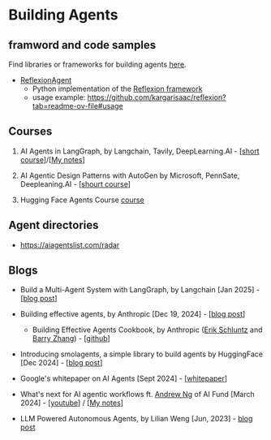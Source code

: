 # Building Agents

## framword and code samples

Find libraries or frameworks for building agents [here](../coding/README.md). 

* [ReflexionAgent](https://github.com/kargarisaac/reflexion)
    - Python implementation of the [Reflexion framework](https://arxiv.org/abs/2303.11366)
    - usage example: https://github.com/kargarisaac/reflexion?tab=readme-ov-file#usage

## Courses
1. AI Agents in LangGraph, by Langchain, Tavily, DeepLearning.AI - [[short course](https://learn.deeplearning.ai/courses/ai-agents-in-langgraph/lesson/1/introduction)]/[[My notes](../courses/building-agents.md)]

2. AI Agentic Design Patterns with AutoGen by Microsoft, PennSate, Deepleaning.AI - [[shourt course](https://learn.deeplearning.ai/courses/ai-agentic-design-patterns-with-autogen)]

3. Hugging Face Agents Course [course](https://huggingface.co/agents-course)

## Agent directories
* https://aiagentslist.com/radar


## Blogs

* Build a Multi-Agent System with LangGraph, by Langchain [Jan 2025] - [[blog post](https://blog.futuresmart.ai/multi-agent-system-with-langgraph)]

* Building effective agents, by Anthropic [Dec 19, 2024] - [[blog post](https://www.anthropic.com/research/building-effective-agents)]
    - Building Effective Agents Cookbook, by Anthropic ([Erik Schluntz](https://www.linkedin.com/in/erik-schluntz-530a9053/) and [Barry Zhang](https://www.linkedin.com/in/barry-z/)) - [[github](https://github.com/anthropics/anthropic-cookbook/tree/main/patterns/agents)]

* Introducing smolagents, a simple library to build agents by HuggingFace [Dec 2024] - [[blog post](https://huggingface.co/blog/smolagents)]

* Google's whitepaper on AI Agents [Sept 2024] - [[whitepaper](https://www.kaggle.com/whitepaper-agents)]

* What's next for AI agentic workflows ft. [Andrew Ng](https://www.linkedin.com/in/andrewyng/) of AI Fund [March 2024] - [[youtube](https://www.youtube.com/watch?v=sal78ACtGTc&t=4s&ab_channel=SequoiaCapital)] / [[My notes](notes/What-s-next-for-AI-agentic-workflows-Andrew-Ng.md)]

* LLM Powered Autonomous Agents, by Lilian Weng [Jun, 2023] - [blog post](https://lilianweng.github.io/posts/2023-06-23-agent)
